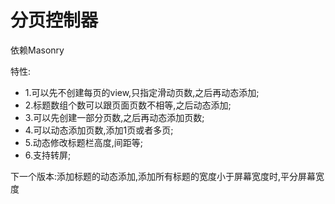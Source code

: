 # 分页控制器

依赖Masonry

特性:
* 1.可以先不创建每页的view,只指定滑动页数,之后再动态添加;
* 2.标题数组个数可以跟页面页数不相等,之后动态添加;
* 3.可以先创建一部分页数,之后再动态添加页数;
* 4.可以动态添加页数,添加1页或者多页;
* 5.动态修改标题栏高度,间距等;
* 6.支持转屏;


下一个版本:添加标题的动态添加,添加所有标题的宽度小于屏幕宽度时,平分屏幕宽度
